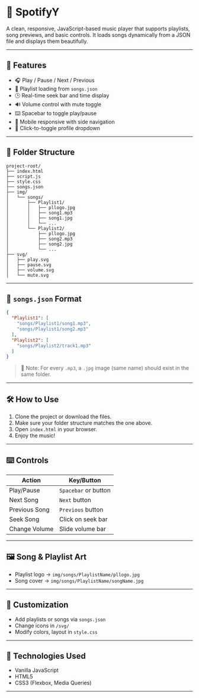 # 🎵 SpotifyY

A clean, responsive, JavaScript-based music player that supports playlists, song previews, and basic controls. It loads songs dynamically from a JSON file and displays them beautifully.

---

## 🚀 Features

- 🎧 Play / Pause / Next / Previous
- 📁 Playlist loading from `songs.json`
- 🕒 Real-time seek bar and time display
- 🔊 Volume control with mute toggle
- ⌨️ Spacebar to toggle play/pause
- 📱 Mobile responsive with side navigation
- 👤 Click-to-toggle profile dropdown

---

## 📁 Folder Structure

```
project-root/
├── index.html
├── script.js
├── style.css
├── songs.json
├── img/
│   └── songs/
│       ├── Playlist1/
│       │   ├── pllogo.jpg
│       │   ├── song1.mp3
│       │   ├── song1.jpg
│       │   └── ...
│       └── Playlist2/
│           ├── pllogo.jpg
│           ├── song2.mp3
│           ├── song2.jpg
│           └── ...
├── svg/
│   ├── play.svg
│   ├── pause.svg
│   ├── volume.svg
│   └── mute.svg
```

---

## 📄 `songs.json` Format

```json
{
  "Playlist1": [
    "songs/Playlist1/song1.mp3",
    "songs/Playlist1/song2.mp3"
  ],
  "Playlist2": [
    "songs/Playlist2/track1.mp3"
  ]
}
```

> 🎨 Note: For every `.mp3`, a `.jpg` image (same name) should exist in the same folder.

---

## 🛠 How to Use

1. Clone the project or download the files.
2. Make sure your folder structure matches the one above.
3. Open `index.html` in your browser.
4. Enjoy the music!

---

## ⌨️ Controls

| Action          | Key/Button         |
|-----------------|--------------------|
| Play/Pause      | `Spacebar` or button |
| Next Song       | `Next` button       |
| Previous Song   | `Previous` button   |
| Seek Song       | Click on seek bar   |
| Change Volume   | Slide volume bar    |

---

## 🖼 Song & Playlist Art

- Playlist logo → `img/songs/PlaylistName/pllogo.jpg`
- Song cover → `img/songs/PlaylistName/songName.jpg`

---

## 🔧 Customization

- Add playlists or songs via `songs.json`
- Change icons in `/svg/`
- Modify colors, layout in `style.css`

---

## 🧠 Technologies Used

- Vanilla JavaScript
- HTML5
- CSS3 (Flexbox, Media Queries)

---


